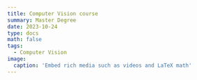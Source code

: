```yaml
---
title: Computer Vision course
summary: Master Degree
date: 2023-10-24
type: docs
math: false
tags:
  - Computer Vision
image:
  caption: 'Embed rich media such as videos and LaTeX math'
---
```




